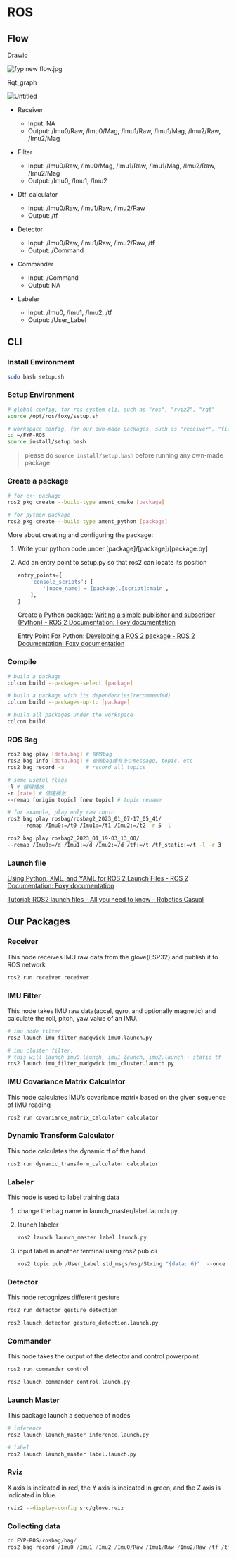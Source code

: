 # ROS

## Flow

Drawio

![fyp new flow.jpg](./res/fyp_flow.jpg)

Rqt_graph

![Untitled](./res/ros_flow.png)

- Receiver
    - Input: NA
    - Output: /Imu0/Raw, /Imu0/Mag, /Imu1/Raw, /Imu1/Mag, /Imu2/Raw, /Imu2/Mag

- Filter
    - Input: /Imu0/Raw, /Imu0/Mag, /Imu1/Raw, /Imu1/Mag, /Imu2/Raw, /Imu2/Mag
    - Output: /Imu0, /Imu1, /Imu2

- Dtf_calculator
    - Input: /Imu0/Raw, /Imu1/Raw, /Imu2/Raw
    - Output: /tf

- Detector
    - Input: /Imu0/Raw, /Imu1/Raw, /Imu2/Raw, /tf
    - Output: /Command

- Commander
    - Input: /Command
    - Output: NA

- Labeler
    - Input: /Imu0, /Imu1, /Imu2, /tf
    - Output: /User_Label

## CLI

### Install Environment

```bash
sudo bash setup.sh
```

### Setup Environment

```bash
# global config, for ros system cli, such as "ros", "rviz2", "rqt"
source /opt/ros/foxy/setup.sh 

# workspace config, for our own-made packages, such as "receiver", "filter"
cd ~/FYP-ROS
source install/setup.bash
```

> please do `source install/setup.bash` before running any own-made package

### Create a package

```bash
# for c++ package
ros2 pkg create --build-type ament_cmake [package]

# for python package
ros2 pkg create --build-type ament_python [package]
```

More about creating and configuring the package:
1. Write your python code under [package]/[package]/[package.py]
2. Add an entry point to setup.py so that ros2 can locate its position
    ```python
    entry_points={
        'console_scripts': [
            '[node_name] = [package].[script]:main',
        ],
    }
    ```
    
    Create a Python package:
        [Writing a simple publisher and subscriber (Python) - ROS 2 Documentation: Foxy documentation](https://docs.ros.org/en/foxy/Tutorials/Beginner-Client-Libraries/Writing-A-Simple-Py-Publisher-And-Subscriber.html)
        
    Entry Point For Python:
        [Developing a ROS 2 package - ROS 2 Documentation: Foxy documentation](https://docs.ros.org/en/foxy/How-To-Guides/Developing-a-ROS-2-Package.html#python-packages)
        

### Compile

```bash
# build a package
colcon build --packages-select [package]

# build a package with its dependencies(recommended)
colcon build --packages-up-to [package]

# build all packages under the workspace
colcon build
```

### ROS Bag

```bash
ros2 bag play [data.bag] # 播放bag
ros2 bag info [data.bag] # 查詢bag裡有多少message, topic, etc
ros2 bag record -a       # record all topics

# some useful flags
-l # 循環播放
-r [rate] # 倍速播放
--remap [origin topic] [new topic] # topic rename

# for example, play only raw topic
ros2 bag play rosbag/rosbag2_2023_01_07-17_05_41/ 
	--remap /Imu0:=/t0 /Imu1:=/t1 /Imu2:=/t2 -r 5 -l

ros2 bag play rosbag2_2023_01_19-03_13_00/ 
--remap /Imu0:=/d /Imu1:=/d /Imu2:=/d /tf:=/t /tf_static:=/t -l -r 3
```

### Launch file

[Using Python, XML, and YAML for ROS 2 Launch Files - ROS 2 Documentation: Foxy documentation](https://docs.ros.org/en/foxy/How-To-Guides/Launch-file-different-formats.html)

[Tutorial: ROS2 launch files - All you need to know - Robotics Casual](https://roboticscasual.com/tutorial-ros2-launch-files-all-you-need-to-know/)

## Our Packages

### Receiver

This node receives IMU raw data from the glove(ESP32) and publish it to ROS network

```bash
ros2 run receiver receiver
```

### IMU Filter

This node takes IMU raw data(accel, gyro, and optionally magnetic) and calculate the roll, pitch, yaw value of an IMU.

```bash
# imu node filter 
ros2 launch imu_filter_madgwick imu0.launch.py

# imu cluster filter, 
# this will launch imu0.launch, imu1.launch, imu2.launch + static tf
ros2 launch imu_filter_madgwick imu_cluster.launch.py
```

### IMU Covariance Matrix Calculator

This node calculates IMU’s covariance matrix based on the given sequence of IMU reading

```bash
ros2 run covariance_matrix_calculator calculator
```

### Dynamic Transform Calculator

This node calculates the dynamic tf of the hand

```bash
ros2 run dynamic_transform_calculator calculator
```

### Labeler

This node is used to label training data

1. change the bag name in launch_master/label.launch.py
2. launch labeler
    
    ```bash
    ros2 launch launch_master label.launch.py
    ```
    
3. input label in another terminal using ros2 pub cli
    
    ```python
    ros2 topic pub /User_Label std_msgs/msg/String "{data: 6}"  --once
    ```
    

### Detector

This node recognizes different gesture 

```bash
ros2 run detector gesture_detection 

ros2 launch detector gesture_detection.launch.py 
```

### Commander

This node takes the output of the detector and control powerpoint

```bash
ros2 run commander control

ros2 launch commander control.launch.py
```

### Launch Master

This package launch a sequence of nodes

```bash
# inference
ros2 launch launch_master inference.launch.py

# label
ros2 launch launch_master label.launch.py
```

### Rviz

X axis is indicated in red, the Y axis is indicated in green, and the Z axis is indicated in blue.

```bash
rviz2 --display-config src/glove.rviz
```

### Collecting data

```python
cd FYP-ROS/rosbag/bag/
ros2 bag record /Imu0 /Imu1 /Imu2 /Imu0/Raw /Imu1/Raw /Imu2/Raw /tf /tf_static
```